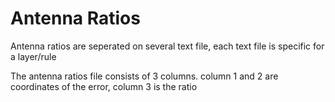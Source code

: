 # Antenna Ratios
Antenna ratios are seperated on several text file, each text file is specific for a layer/rule

The antenna ratios file consists of 3 columns. column 1 and 2 are coordinates of the error, column 3 is the ratio
